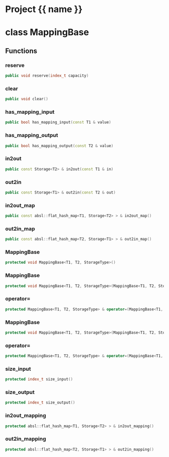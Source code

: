 <script setup>
import {useRoute} from 'vitepress'
const {path} = useRoute()
const tokens = path.split('/')
const words = tokens[2].split('-');
for (let i = 0; i < words.length; i++) {
    words[i] = words[i].charAt(0).toUpperCase() + words[i].slice(1);
    words[i] = words[i].replace('geode', 'Geode')
}
const name = words.join('-');
</script>
# Project {{ name }}

# class MappingBase


## Functions

### reserve

```cpp
public void reserve(index_t capacity)
```


### clear

```cpp
public void clear()
```


### has_mapping_input

```cpp
public bool has_mapping_input(const T1 & value)
```


### has_mapping_output

```cpp
public bool has_mapping_output(const T2 & value)
```


### in2out

```cpp
public const Storage<T2> & in2out(const T1 & in)
```


### out2in

```cpp
public const Storage<T1> & out2in(const T2 & out)
```


### in2out_map

```cpp
public const absl::flat_hash_map<T1, Storage<T2> > & in2out_map()
```


### out2in_map

```cpp
public const absl::flat_hash_map<T2, Storage<T1> > & out2in_map()
```


### MappingBase

```cpp
protected void MappingBase<T1, T2, StorageType>()
```


### MappingBase

```cpp
protected void MappingBase<T1, T2, StorageType>(MappingBase<T1, T2, StorageType> & )
```


### operator=

```cpp
protected MappingBase<T1, T2, StorageType> & operator=(MappingBase<T1, T2, StorageType> & )
```


### MappingBase

```cpp
protected void MappingBase<T1, T2, StorageType>(MappingBase<T1, T2, StorageType> && )
```


### operator=

```cpp
protected MappingBase<T1, T2, StorageType> & operator=(MappingBase<T1, T2, StorageType> && )
```


### size_input

```cpp
protected index_t size_input()
```


### size_output

```cpp
protected index_t size_output()
```


### in2out_mapping

```cpp
protected absl::flat_hash_map<T1, Storage<T2> > & in2out_mapping()
```


### out2in_mapping

```cpp
protected absl::flat_hash_map<T2, Storage<T1> > & out2in_mapping()
```




